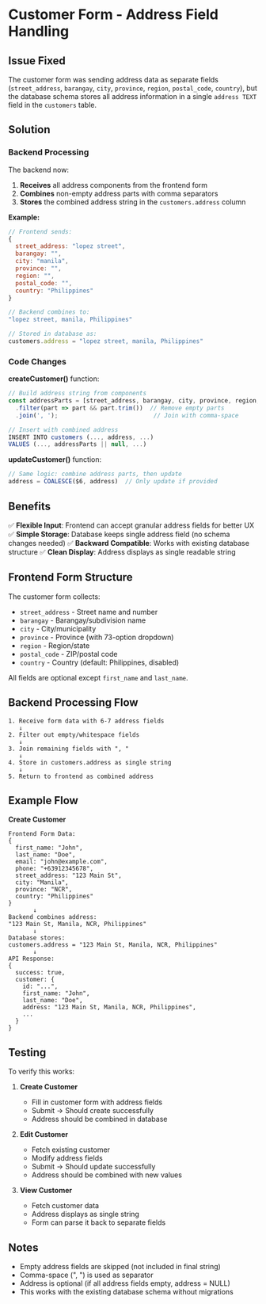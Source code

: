 # Customer Form - Address Field Handling

## Issue Fixed

The customer form was sending address data as separate fields (`street_address`, `barangay`, `city`, `province`, `region`, `postal_code`, `country`), but the database schema stores all address information in a single `address TEXT` field in the `customers` table.

## Solution

### Backend Processing

The backend now:
1. **Receives** all address components from the frontend form
2. **Combines** non-empty address parts with comma separators
3. **Stores** the combined address string in the `customers.address` column

**Example:**
```javascript
// Frontend sends:
{
  street_address: "lopez street",
  barangay: "",
  city: "manila",
  province: "",
  region: "",
  postal_code: "",
  country: "Philippines"
}

// Backend combines to:
"lopez street, manila, Philippines"

// Stored in database as:
customers.address = "lopez street, manila, Philippines"
```

### Code Changes

**createCustomer()** function:
```javascript
// Build address string from components
const addressParts = [street_address, barangay, city, province, region, postal_code, country]
  .filter(part => part && part.trim())  // Remove empty parts
  .join(', ');                           // Join with comma-space

// Insert with combined address
INSERT INTO customers (..., address, ...)
VALUES (..., addressParts || null, ...)
```

**updateCustomer()** function:
```javascript
// Same logic: combine address parts, then update
address = COALESCE($6, address)  // Only update if provided
```

## Benefits

✅ **Flexible Input**: Frontend can accept granular address fields for better UX
✅ **Simple Storage**: Database keeps single address field (no schema changes needed)
✅ **Backward Compatible**: Works with existing database structure
✅ **Clean Display**: Address displays as single readable string

## Frontend Form Structure

The customer form collects:
- `street_address` - Street name and number
- `barangay` - Barangay/subdivision name
- `city` - City/municipality
- `province` - Province (with 73-option dropdown)
- `region` - Region/state
- `postal_code` - ZIP/postal code
- `country` - Country (default: Philippines, disabled)

All fields are optional except `first_name` and `last_name`.

## Backend Processing Flow

```
1. Receive form data with 6-7 address fields
   ↓
2. Filter out empty/whitespace fields
   ↓
3. Join remaining fields with ", "
   ↓
4. Store in customers.address as single string
   ↓
5. Return to frontend as combined address
```

## Example Flow

**Create Customer**
```
Frontend Form Data:
{
  first_name: "John",
  last_name: "Doe",
  email: "john@example.com",
  phone: "+63912345678",
  street_address: "123 Main St",
  city: "Manila",
  province: "NCR",
  country: "Philippines"
}
       ↓
Backend combines address:
"123 Main St, Manila, NCR, Philippines"
       ↓
Database stores:
customers.address = "123 Main St, Manila, NCR, Philippines"
       ↓
API Response:
{
  success: true,
  customer: {
    id: "...",
    first_name: "John",
    last_name: "Doe",
    address: "123 Main St, Manila, NCR, Philippines",
    ...
  }
}
```

## Testing

To verify this works:

1. **Create Customer**
   - Fill in customer form with address fields
   - Submit → Should create successfully
   - Address should be combined in database

2. **Edit Customer**
   - Fetch existing customer
   - Modify address fields
   - Submit → Should update successfully
   - Address should be combined with new values

3. **View Customer**
   - Fetch customer data
   - Address displays as single string
   - Form can parse it back to separate fields

## Notes

- Empty address fields are skipped (not included in final string)
- Comma-space (", ") is used as separator
- Address is optional (if all address fields empty, address = NULL)
- This works with the existing database schema without migrations
